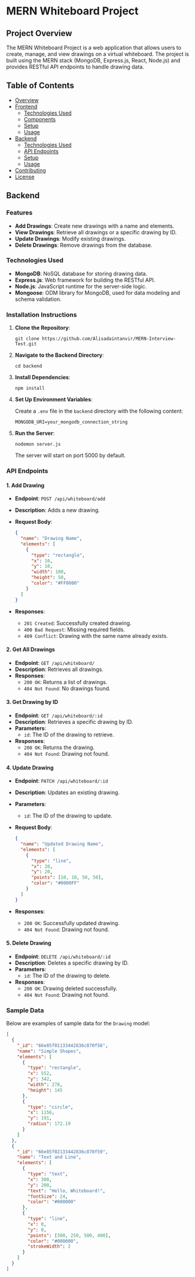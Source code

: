 # MERN Whiteboard Project

## Project Overview

The MERN Whiteboard Project is a web application that allows users to create, manage, and view drawings on a virtual whiteboard. The project is built using the MERN stack (MongoDB, Express.js, React, Node.js) and provides RESTful API endpoints to handle drawing data.

## Table of Contents

- [Overview](#overview)
- [Frontend](#frontend)
  - [Technologies Used](#technologies-used)
  - [Components](#components)
  - [Setup](#setup)
  - [Usage](#usage)
- [Backend](#backend)
  - [Technologies Used](#technologies-used-1)
  - [API Endpoints](#api-endpoints)
  - [Setup](#setup-1)
  - [Usage](#usage-1)
- [Contributing](#contributing)
- [License](#license)

## Backend

### Features

- **Add Drawings**: Create new drawings with a name and elements.
- **View Drawings**: Retrieve all drawings or a specific drawing by ID.
- **Update Drawings**: Modify existing drawings.
- **Delete Drawings**: Remove drawings from the database.

### Technologies Used

- **MongoDB**: NoSQL database for storing drawing data.
- **Express.js**: Web framework for building the RESTful API.
- **Node.js**: JavaScript runtime for the server-side logic.
- **Mongoose**: ODM library for MongoDB, used for data modeling and schema validation.

### Installation Instructions

1. **Clone the Repository**:

   ```
   git clone https://github.com/Alisadaintanvir/MERN-Interview-Test.git
   ```

2. **Navigate to the Backend Directory**:

   ```
   cd backend
   ```

3. **Install Dependencies**:

   ```
   npm install
   ```

4. **Set Up Environment Variables**:

   Create a `.env` file in the `backend` directory with the following content:

   ```plaintext
   MONGODB_URI=your_mongodb_connection_string

   ```

5. **Run the Server**:

   ```
   nodemon server.js
   ```

   The server will start on port 5000 by default.

### API Endpoints

#### 1. Add Drawing

- **Endpoint**: `POST /api/whiteboard/add`
- **Description**: Adds a new drawing.
- **Request Body**:

  ```json
  {
    "name": "Drawing Name",
    "elements": [
      {
        "type": "rectangle",
        "x": 10,
        "y": 10,
        "width": 100,
        "height": 50,
        "color": "#FF0000"
      }
    ]
  }
  ```

- **Responses**:
  - `201 Created`: Successfully created drawing.
  - `400 Bad Request`: Missing required fields.
  - `409 Conflict`: Drawing with the same name already exists.

#### 2. Get All Drawings

- **Endpoint**: `GET /api/whiteboard/`
- **Description**: Retrieves all drawings.
- **Responses**:
  - `200 OK`: Returns a list of drawings.
  - `404 Not Found`: No drawings found.

#### 3. Get Drawing by ID

- **Endpoint**: `GET /api/whiteboard/:id`
- **Description**: Retrieves a specific drawing by ID.
- **Parameters**:
  - `id`: The ID of the drawing to retrieve.
- **Responses**:
  - `200 OK`: Returns the drawing.
  - `404 Not Found`: Drawing not found.

#### 4. Update Drawing

- **Endpoint**: `PATCH /api/whiteboard/:id`
- **Description**: Updates an existing drawing.
- **Parameters**:
  - `id`: The ID of the drawing to update.
- **Request Body**:

  ```json
  {
    "name": "Updated Drawing Name",
    "elements": [
      {
        "type": "line",
        "x": 20,
        "y": 20,
        "points": [10, 10, 50, 50],
        "color": "#0000FF"
      }
    ]
  }
  ```

- **Responses**:
  - `200 OK`: Successfully updated drawing.
  - `404 Not Found`: Drawing not found.

#### 5. Delete Drawing

- **Endpoint**: `DELETE /api/whiteboard/:id`
- **Description**: Deletes a specific drawing by ID.
- **Parameters**:
  - `id`: The ID of the drawing to delete.
- **Responses**:
  - `200 OK`: Drawing deleted successfully.
  - `404 Not Found`: Drawing not found.

### Sample Data

Below are examples of sample data for the `Drawing` model:

```json
[
  {
    "_id": "66e85f01133442836c870f56",
    "name": "Simple Shapes",
    "elements": [
      {
        "type": "rectangle",
        "x": 552,
        "y": 342,
        "width": 278,
        "height": 145
      },
      {
        "type": "circle",
        "x": 1156,
        "y": 191,
        "radius": 172.19
      }
    ]
  },
  {
    "_id": "66e85f02133442836c870f59",
    "name": "Text and Line",
    "elements": [
      {
        "type": "text",
        "x": 300,
        "y": 200,
        "text": "Hello, Whiteboard!",
        "fontSize": 24,
        "color": "#000000"
      },
      {
        "type": "line",
        "x": 0,
        "y": 0,
        "points": [300, 250, 500, 400],
        "color": "#000000",
        "strokeWidth": 2
      }
    ]
  }
]
```
